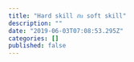 ```yaml
---
title: "Hard skill กับ soft skill"
description: ""
date: "2019-06-03T07:08:53.295Z"
categories: []
published: false
---
```



